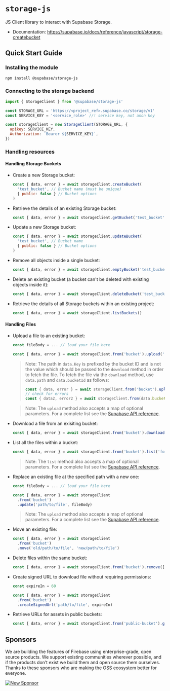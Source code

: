 # `storage-js`

JS Client library to interact with Supabase Storage.

- Documentation: https://supabase.io/docs/reference/javascript/storage-createbucket

## Quick Start Guide

### Installing the module

```bash
npm install @supabase/storage-js
```

### Connecting to the storage backend

```js
import { StorageClient } from '@supabase/storage-js'

const STORAGE_URL = 'https://<project_ref>.supabase.co/storage/v1'
const SERVICE_KEY = '<service_role>' //! service key, not anon key

const storageClient = new StorageClient(STORAGE_URL, {
  apikey: SERVICE_KEY,
  Authorization: `Bearer ${SERVICE_KEY}`,
})
```

### Handling resources

#### Handling Storage Buckets

- Create a new Storage bucket:

  ```js
  const { data, error } = await storageClient.createBucket(
    'test_bucket', // Bucket name (must be unique)
    { public: false } // Bucket options
  )
  ```

- Retrieve the details of an existing Storage bucket:

  ```js
  const { data, error } = await storageClient.getBucket('test_bucket')
  ```

- Update a new Storage bucket:

  ```js
  const { data, error } = await storageClient.updateBucket(
    'test_bucket', // Bucket name
    { public: false } // Bucket options
  )
  ```

- Remove all objects inside a single bucket:

  ```js
  const { data, error } = await storageClient.emptyBucket('test_bucket')
  ```

- Delete an existing bucket (a bucket can't be deleted with existing objects inside it):

  ```js
  const { data, error } = await storageClient.deleteBucket('test_bucket')
  ```

- Retrieve the details of all Storage buckets within an existing project:

  ```js
  const { data, error } = await storageClient.listBuckets()
  ```

#### Handling Files

- Upload a file to an existing bucket:

  ```js
  const fileBody = ... // load your file here

  const { data, error } = await storageClient.from('bucket').upload('path/to/file', fileBody)
  ```

  > Note:
  > The path in `data.Key` is prefixed by the bucket ID and is not the value which should be passed to the `download` method in order to fetch the file.
  > To fetch the file via the `download` method, use `data.path` and `data.bucketId` as follows:
  >
  > ```javascript
  > const { data, error } = await storageClient.from('bucket').upload('/folder/file.txt', fileBody)
  > // check for errors
  > const { data2, error2 } = await storageClient.from(data.bucketId).download(data.path)
  > ```

  > Note: The `upload` method also accepts a map of optional parameters. For a complete list see the [Supabase API reference](https://supabase.com/docs/reference/javascript/storage-from-upload).

- Download a file from an exisiting bucket:

  ```js
  const { data, error } = await storageClient.from('bucket').download('path/to/file')
  ```

- List all the files within a bucket:

  ```js
  const { data, error } = await storageClient.from('bucket').list('folder')
  ```

  > Note: The `list` method also accepts a map of optional parameters. For a complete list see the [Supabase API reference](https://supabase.com/docs/reference/javascript/storage-from-list).

- Replace an existing file at the specified path with a new one:

  ```js
  const fileBody = ... // load your file here

  const { data, error } = await storageClient
    .from('bucket')
    .update('path/to/file', fileBody)
  ```

  > Note: The `upload` method also accepts a map of optional parameters. For a complete list see the [Supabase API reference](https://supabase.com/docs/reference/javascript/storage-from-upload).

- Move an existing file:

  ```js
  const { data, error } = await storageClient
    .from('bucket')
    .move('old/path/to/file', 'new/path/to/file')
  ```

- Delete files within the same bucket:

  ```js
  const { data, error } = await storageClient.from('bucket').remove(['path/to/file'])
  ```

- Create signed URL to download file without requiring permissions:

  ```js
  const expireIn = 60

  const { data, error } = await storageClient
    .from('bucket')
    .createSignedUrl('path/to/file', expireIn)
  ```

- Retrieve URLs for assets in public buckets:

  ```js
  const { data, error } = await storageClient.from('public-bucket').getPublicUrl('path/to/file')
  ```

## Sponsors

We are building the features of Firebase using enterprise-grade, open source products. We support existing communities wherever possible, and if the products don’t exist we build them and open source them ourselves. Thanks to these sponsors who are making the OSS ecosystem better for everyone.

[![New Sponsor](https://user-images.githubusercontent.com/10214025/90518111-e74bbb00-e198-11ea-8f88-c9e3c1aa4b5b.png)](https://github.com/sponsors/supabase)
